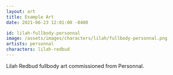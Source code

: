 ```yaml
---
layout: art
title: Example Art
date: 2021-06-23 12:01:00 -0400

id: lilah-fullbody-personnal
image: /assets/images/characters/lilah/fullbody-personnal.png
artists: personnal
characters: lilah-redbud
---
```

Lilah Redbud fullbody art commissioned from Personnal.
